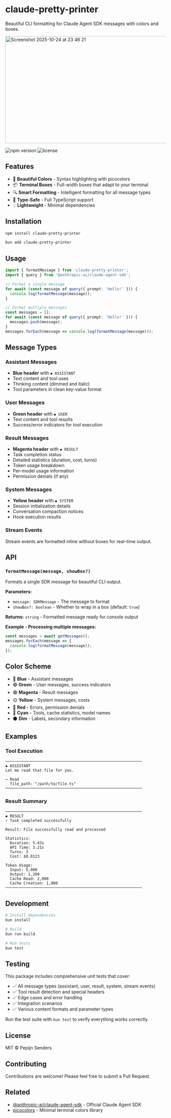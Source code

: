 # claude-pretty-printer

Beautiful CLI formatting for Claude Agent SDK messages with colors and boxes.

<img width="888" height="335" alt="Screenshot 2025-10-24 at 23 46 21" src="https://github.com/user-attachments/assets/34649b1c-c530-4ede-b2d6-33df8e8f04c5" />

![npm version](https://img.shields.io/npm/v/claude-pretty-printer)
![license](https://img.shields.io/npm/l/claude-pretty-printer)

## Features

- 🎨 **Beautiful Colors** - Syntax highlighting with picocolors
- 📦 **Terminal Boxes** - Full-width boxes that adapt to your terminal
- 🔍 **Smart Formatting** - Intelligent formatting for all message types
- 🚀 **Type-Safe** - Full TypeScript support
- 💡 **Lightweight** - Minimal dependencies

## Installation

```bash
npm install claude-pretty-printer
```

```bash
bun add claude-pretty-printer
```

## Usage

```typescript
import { formatMessage } from 'claude-pretty-printer';
import { query } from '@anthropic-ai/claude-agent-sdk';

// Format a single message
for await (const message of query({ prompt: 'Hello!' })) {
  console.log(formatMessage(message));
}

// Format multiple messages
const messages = [];
for await (const message of query({ prompt: 'Hello!' })) {
  messages.push(message);
}
messages.forEach(message => console.log(formatMessage(message)));
```

## Message Types

### Assistant Messages
- **Blue header** with `◆ ASSISTANT`
- Text content and tool uses
- Thinking content (dimmed and italic)
- Tool parameters in clean key-value format

### User Messages
- **Green header** with `◆ USER`
- Text content and tool results
- Success/error indicators for tool execution

### Result Messages
- **Magenta header** with `◆ RESULT`
- Task completion status
- Detailed statistics (duration, cost, turns)
- Token usage breakdown
- Per-model usage information
- Permission denials (if any)

### System Messages
- **Yellow header** with `◆ SYSTEM`
- Session initialization details
- Conversation compaction notices
- Hook execution results

### Stream Events
Stream events are formatted inline without boxes for real-time output.

## API

### `formatMessage(message, showBox?)`

Formats a single SDK message for beautiful CLI output.

**Parameters:**
- `message: SDKMessage` - The message to format
- `showBox?: boolean` - Whether to wrap in a box (default: `true`)

**Returns:** `string` - Formatted message ready for console output

**Example - Processing multiple messages:**
```typescript
const messages = await getMessages();
messages.forEach(message => {
  console.log(formatMessage(message));
});
```

## Color Scheme

- 🔵 **Blue** - Assistant messages
- 🟢 **Green** - User messages, success indicators
- 🟣 **Magenta** - Result messages
- 🟡 **Yellow** - System messages, costs
- 🔴 **Red** - Errors, permission denials
- 💙 **Cyan** - Tools, cache statistics, model names
- ⚫ **Dim** - Labels, secondary information

## Examples

### Tool Execution

```
────────────────────────────────────────────────────────────
◆ ASSISTANT
Let me read that file for you.

→ Read
  file_path: "/path/to/file.ts"
────────────────────────────────────────────────────────────
```

### Result Summary

```
────────────────────────────────────────────────────────────
◆ RESULT
✓ Task completed successfully

Result: File successfully read and processed

Statistics:
  Duration: 5.43s
  API Time: 3.21s
  Turns: 3
  Cost: $0.0123

Token Usage:
  Input: 5,000
  Output: 1,200
  Cache Read: 2,000
  Cache Creation: 1,000
────────────────────────────────────────────────────────────
```

## Development

```bash
# Install dependencies
bun install

# Build
bun run build

# Run tests
bun test
```

## Testing

This package includes comprehensive unit tests that cover:

- ✅ All message types (assistant, user, result, system, stream events)
- ✅ Tool result detection and special headers
- ✅ Edge cases and error handling
- ✅ Integration scenarios
- ✅ Various content formats and parameter types

Run the test suite with `bun test` to verify everything works correctly.

## License

MIT © Pepijn Senders

## Contributing

Contributions are welcome! Please feel free to submit a Pull Request.

## Related

- [@anthropic-ai/claude-agent-sdk](https://www.npmjs.com/package/@anthropic-ai/claude-agent-sdk) - Official Claude Agent SDK
- [picocolors](https://www.npmjs.com/package/picocolors) - Minimal terminal colors library
